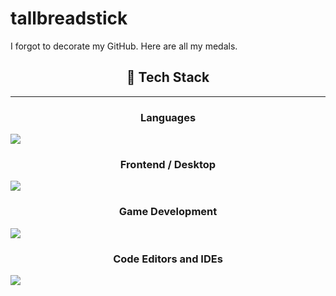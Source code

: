 # tallbreadstick

I forgot to decorate my GitHub. Here are all my medals.

<p align="center">

  <h2 align="center">🚀 Tech Stack</h2>

  <hr />

  <h3 align="center">Languages</h3>
  <a href="https://skillicons.dev">
    <img src="https://skillicons.dev/icons?i=java,javascript,rust"/>
  </a>

  <h3 align="center">Frontend / Desktop</h3>
  <a href="https://skillicons.dev">
    <img src="https://skillicons.dev/icons?i=solidjs,tauri"/>
  </a>

  <h3 align="center">Game Development</h3>
  <a href="https://skillicons.dev">
    <img src="https://skillicons.dev/icons?i=godot,bevy"/>
  </a>

  <h3 align="center">Code Editors and IDEs</h3>
  <a href="https://skillicons.dev">
    <img src="https://skillicons.dev/icons?i=idea,vscode"/>
  </a>
  
</p>


<!---
damascussteel21/damascussteel21 is a ✨ special ✨ repository because its `README.md` (this file) appears on your GitHub profile.
You can click the Preview link to take a look at your changes.
--->
